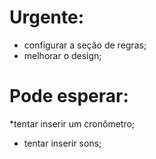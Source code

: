# Urgente:
* configurar a seção de regras;
* melhorar o design;

# Pode esperar:
*tentar inserir um cronômetro;
* tentar inserir sons;